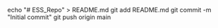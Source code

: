 echo "# ESS_Repo" > README.md
git add README.md
git commit -m "Initial commit"
git push origin main
